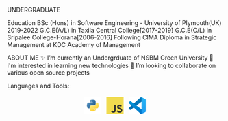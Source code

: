 UNDERGRADUATE

Education
BSc (Hons) in Software Engineering - University of Plymouth(UK) 2019-2022
G.C.E(A/L) in Taxila Central College[2017-2019]
G.C.E(O/L) in Sripalee College-Horana[2006-2016]
Following CIMA
Diploma in Strategic Management at KDC Academy of Management

ABOUT ME
✨ I’m currently an Undergrduate of NSBM Green University
🌱 I'm interested in learning new technologies
👯 I’m looking to collaborate on various open source projects

Languages and Tools:
<p align="center">
<img src="https://raw.githubusercontent.com/github/explore/80688e429a7d4ef2fca1e82350fe8e3517d3494d/topics/python/python.png" alt="Python" height="40" style="vertical-align:top; margin:4px">
<img src="https://raw.githubusercontent.com/github/explore/80688e429a7d4ef2fca1e82350fe8e3517d3494d/topics/javascript/javascript.png" alt="Javascript" height="40" style="vertical-align:top; margin:4px">
<img src="https://raw.githubusercontent.com/github/explore/80688e429a7d4ef2fca1e82350fe8e3517d3494d/topics/visual-studio-code/visual-studio-code.png" alt="VS Code" height="40" style="vertical-align:top; margin:4px">
</p>


